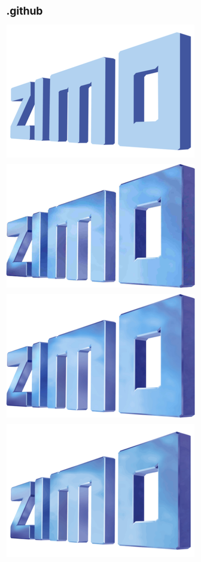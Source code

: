 # .github
![logo_flat.svg](data/images/logo_flat.svg)

![logo.jpg](data/images/logo.jpg)

![logo.png](data/images/logo.png)

![logo.svg](data/images/logo.svg)